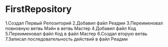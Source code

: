 # FirstRepository
1.Создал Первый Репозиторий
2.Добавил файл Реадми
3.Переименовал повновную ветвь Мэйн в ветвь Мастер
4.Добавил файл Код
5.Переименовал файл Код в файл Мастер
6.Создал вторую ветвь
7.Записал последовательность действий в файл Реадми

